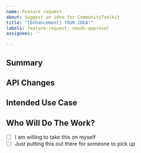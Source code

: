```yaml
---
name: Feature request
about: Suggest an idea for CommunityToolkit
title: "[Enhancement] YOUR IDEA!"
labels: feature-request, needs-approval
assignees: ''

---
```


## Summary

<!-- Please provide a brief summary of your proposal. Two to three sentences are best here. -->

## API Changes

<!-- Include a list of all API changes, additions, subtractions as would be required by your proposal. These APIs should be considered placeholders, so the naming is not as important as getting the concepts correct. If possible you should include some "example" code of usage of your new API.  You should also provide details of the level of availability for the feature on each of the supported platforms.

e.g.

In order to facilitate the new Shiny Button api, a bool is added to the Button class. This is done as a bool because it is simpler to data bind and other reasons...

    var button = new Button ();
    button.MakeShiny = true; // new API

The MakeShiny API works even if the button is already visible. -->

## Intended Use Case
<!-- Provide a detailed example of where your proposal would be used and for what purpose. -->

## Who Will Do The Work?

- [ ] I am willing to take this on myself
- [ ] Just putting this out there for someone to pick up
